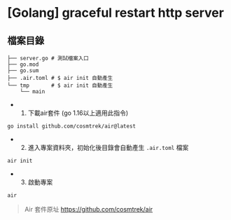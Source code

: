 # [Golang] graceful restart  http server

## 檔案目錄

```
├── server.go # 測試檔案入口
├── go.mod
├── go.sum
├── .air.toml # $ air init 自動產生
└── tmp       # $ air init 自動產生
    └── main

```

- 1. 下載air套件 (go 1.16以上適用此指令)
```
go install github.com/cosmtrek/air@latest
```

- 2. 進入專案資料夾，初始化後目錄會自動產生 `.air.toml` 檔案
```
air init
```

- 3. 啟動專案
```
air
```

> Air 套件原址 https://github.com/cosmtrek/air